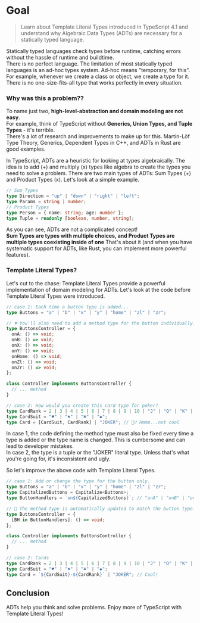 # Goal

> Learn about Template Literal Types introduced in TypeScript 4.1 and understand why Algebraic Data Types (ADTs) are necessary for a statically typed language.

Statically typed languages check types before runtime, catching errors without the hassle of runtime and buildtime.  
There is no perfect language. The limitation of most statically typed languages is an ad-hoc types system. Ad-hoc means "temporary, for this". For example, whenever we create a class or object, we create a type for it. There is no one-size-fits-all type that works perfectly in every situation.

### Why was this a problem??

To name just two, **high-level-abstraction and domain modeling are not easy**.  
For example, think of TypeScript without **Generics, Union Types, and Tuple Types** - it's terrible.  
There's a lot of research and improvements to make up for this. Martin-Löf Type Theory, Generics, Dependent Types in C++, and ADTs in Rust are good examples.

In TypeScript, ADTs are a heuristic for looking at types algebraically. The idea is to add (+) and multiply (x) types like algebra to create the types you need to solve a problem. There are two main types of ADTs: Sum Types (+) and Product Types (x). Let's look at a simple example.

```typescript
// Sum Types
type Direction = "up" | "down" | "right" | "left";
type Params = string | number;
// Product Types
type Person = { name: string; age: number };
type Tuple = readonly [boolean, number, string];
```

As you can see, ADTs are not a complicated concept!  
**Sum Types are types with multiple choices, and Product Types are multiple types coexisting inside of one** That's about it (and when you have systematic support for ADTs, like Rust, you can implement more powerful features).

### Template Literal Types?

Let's cut to the chase: Template Literal Types provide a powerful implementation of domain modeling for ADTs. Let's look at the code before Template Literal Types were introduced.

```typescript
// case 1: Each time a button type is added...
type Buttons = "a" | "b" | "x" | "y" | "home" | "zl" | "zr";

// 💔 You'll also need to add a method type for the button individually.
type ButtonsController = {
  onA: () => void;
  onB: () => void;
  onX: () => void;
  onY: () => void;
  onHome: () => void;
  onZl: () => void;
  onZr: () => void;
};

class Controller implements ButtonsController {
  // ... method
}

// case 2: How would you create this card type for poker?
type CardRank = 2 | 3 | 4 | 5 | 6 | 7 | 8 | 9 | 10 | "J" | "Q" | "K" | "A";
type CardSuit = "♥" | "♠" | "♣" | "◆";
type Card = [CardSuit, CardRank] | "JOKER"; // 🙇‍♂️ Hmmm...not cool
```

In case 1, the code defining the method type must also be fixed every time a type is added or the type name is changed. This is cumbersome and can lead to developer mistakes.  
In case 2, the type is a tuple or the "JOKER" literal type. Unless that's what you're going for, it's inconsistent and ugly.

So let's improve the above code with Template Literal Types.

```typescript
// case 1: Add or change the type for the button only.
type Buttons = "a" | "b" | "x" | "y" | "home" | "zl" | "zr";
type CapitalizedButtons = Capitalize<Buttons>;
type ButtonHandlers = `on${CapitalizedButtons}`; // "onA" | "onB" | "onX" | "onY" | "onHome" | "onZl" | "onZr"

// 🎉 The method type is automatically updated to match the button type!
type ButtonsController = {
  [BH in ButtonHandlers]: () => void;
};

class Controller implements ButtonsController {
  // ... method
}

// case 2: Cards
type CardRank = 2 | 3 | 4 | 5 | 6 | 7 | 8 | 9 | 10 | "J" | "Q" | "K" | "A";
type CardSuit = "♥" | "♠" | "♣" | "◆";
type Card = `${CardSuit}-${CardRank}` | "JOKER"; // Cool!
```

## Conclusion

ADTs help you think and solve problems. Enjoy more of TypeScript with Template Literal Types!

